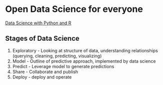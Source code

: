 # Open Data Science for everyone

[Data Science with Python and R](https://www.safaribooksonline.com/library/view/data-science-with/9780134672618/)

## Stages of Data Science
1. Exploratory - Looking at structure of data, understanding relationships (querying, cleaning, predicting, visualizing)
2. Model - Outline of predictive approach, implemented by data science
3. Predict - Leverage model to generate predictions
4. Share - Collaborate and publish  
5. Deploy - deploy and operate
